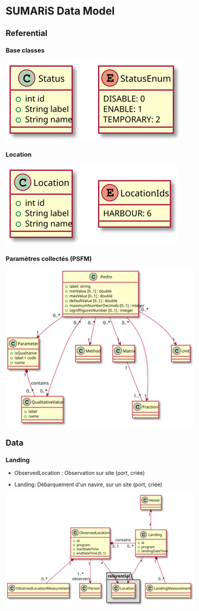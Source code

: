 # SUMARiS Data Model


## Referential

### Base classes

![common](referential/common.svg)

### Location

![location](referential/location.svg)

### Paramètres collectés (PSFM)

![pmfm](referential/pmfm.svg)

## Data

### Landing

- ObservedLocation : Observation sur site (port, criée)

- Landing: Débarquement d'un navire, sur un site (port, criée)

![landing](data/landing.svg)
